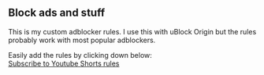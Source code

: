 ## Block ads and stuff

This is my custom adblocker rules. I use this with uBlock Origin but the rules probably work with most popular adblockers.  

Easily add the rules by clicking down below:  
[Subscribe to Youtube Shorts rules](https://bydrim.github.io/protocol-redirector?url=abp:subscribe?localtion=https%3A%2F%2Fraw.githubusercontent.com%2Fbydrim%2Fadblock-list%2Frefs%2Fheads%2Fmain%2Fyoutube-shorts.txt&title=Youtube%20Shorts)
